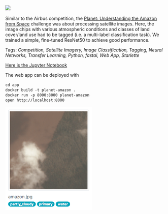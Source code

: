 <img width=100 src="https://www.planet.com/assets/logos/logo-dark.png"/>

Similar to the Airbus competition, the [Planet: Understanding the Amazon from Space](https://www.kaggle.com/c/planet-understanding-the-amazon-from-space) challenge was about processing satellite images. Here, the image chips with various atmospheric conditions and classes of land cover/land use had to be tagged (i.e. a multi-label classification task). We trained a simple, fine-tuned ResNet50 to achieve good performance.

Tags: *Competition, Satellite Imagery, Image Classification, Tagging, Neural Networks, Transfer Learning, Python, fastai, Web App, Starlette*

[Here is the Jupyter Notebook](https://nbviewer.jupyter.org/github/polakowo/mlprojects/blob/master/planet-amazon-classification/planet-amazon-classification.ipynb)

The web app can be deployed with
```
cd app
docker build -t planet-amazon .
docker run -p 8000:8000 planet-amazon
open http://localhost:8000
```

![Web app screenshot](app.png)
